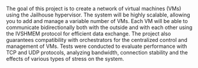 The goal of this project is to create a network of virtual machines (VMs) using the Jailhouse hypervisor. 
The system will be highly scalable, allowing you to add and manage a variable number of VMs. 
Each VM will be able to communicate bidirectionally both with the outside and with each other using the IVSHMEM protocol for efficient data exchange. 
The project also guarantees compatibility with orchestrators for the centralized control and management of VMs.
Tests were conducted to evaluate performance with TCP and UDP protocols, analyzing bandwidth, connection stability and the effects of various types of stress on the system.
